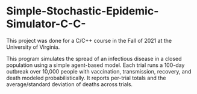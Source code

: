 # Simple-Stochastic-Epidemic-Simulator-C-C-
This project was done for a C/C++ course in the Fall of 2021 at the University of Virginia.  

This program simulates the spread of an infectious disease in a closed population using a simple agent-based model. Each trial runs a 100-day outbreak over 10,000 people with vaccination, transmission, recovery, and death modeled probabilistically. It reports per-trial totals and the average/standard deviation of deaths across trials.

